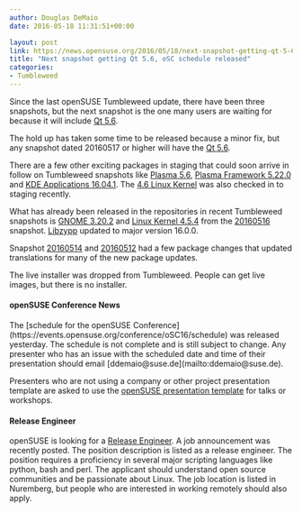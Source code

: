 ```yaml
---
author: Douglas DeMaio
date: 2016-05-18 11:31:51+00:00

layout: post
link: https://news.opensuse.org/2016/05/18/next-snapshot-getting-qt-5-6-osc-schedule-released/
title: "Next snapshot getting Qt 5.6, oSC schedule released"
categories:
- Tumbleweed
---
```


Since the last openSUSE Tumbleweed update, there have been three snapshots, but the next snapshot is the one many users are waiting for because it will include [Qt 5.6](https://wiki.qt.io/Qt_5.6_Release).

The hold up has taken some time to be released because a minor fix, but any snapshot dated 20160517 or higher will have the [Qt 5.6](https://wiki.qt.io/Qt_5.6_Release).

There are a few other exciting packages in staging that could soon arrive in follow on Tumbleweed snapshots like [Plasma 5.6](https://www.kde.org/announcements/plasma-5.6.0.php), [Plasma Framework 5.22.0](https://www.kde.org/info/kde-frameworks-5.22.0.php) and [KDE Applications 16.04.1](https://www.kde.org/announcements/announce-applications-16.04.1.php). The [4.6 Linux Kernel](https://www.kernel.org/) was also checked in to staging recently.

What has already been released in the repositories in recent Tumbleweed snapshots is [GNOME 3.20.2](https://help.gnome.org/misc/release-notes/3.20/) and [Linux Kernel 4.5.4](https://www.kernel.org/) from the [20160516](https://lists.opensuse.org/opensuse-factory/2016-05/msg00254.html) snapshot. [Libzypp](https://en.opensuse.org/Portal:Libzypp) updated to major version 16.0.0.

Snapshot [20160514](https://lists.opensuse.org/opensuse-factory/2016-05/msg00235.html) and [20160512](https://lists.opensuse.org/opensuse-factory/2016-05/msg00213.html) had a few package changes that updated translations for many of the new package updates.

The live installer was dropped from Tumbleweed. People can get live images, but there is no installer.


#### openSUSE Conference News


<!-- more -->The [schedule for the openSUSE Conference](https://events.opensuse.org/conference/oSC16/schedule) was released yesterday. The schedule is not complete and is still subject to change. Any presenter who has an issue with the scheduled date and time of their presentation should email [ddemaio@suse.de](mailto:ddemaio@suse.de).

Presenters who are not using a company or other project presentation template are asked to use the [openSUSE presentation template](https://progress.opensuse.org/attachments/download/1348/openSUSE%202015%20Template.odp) for talks or workshops.


#### Release Engineer


openSUSE is looking for a [Release Engineer](http://bit.ly/1TYYV6Z). A job announcement was recently posted. The position description is listed as a release engineer. The position requires a proficiency in several major scripting languages like python, bash and perl. The applicant should understand open source communities and be passionate about Linux. The job location is listed in Nuremberg, but people who are interested in working remotely should also apply.		
